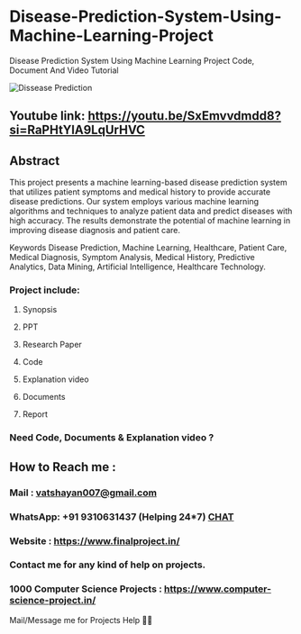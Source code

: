 # Disease-Prediction-System-Using-Machine-Learning-Project
Disease Prediction System Using Machine Learning Project Code, Document And Video Tutorial

![Dissease Prediction](https://github.com/user-attachments/assets/54b0bb4b-e678-4b41-a38b-b01a555538a7)

## Youtube link: https://youtu.be/SxEmvvdmdd8?si=RaPHtYlA9LqUrHVC

## Abstract
This project presents a machine learning-based disease prediction system that utilizes patient symptoms and medical history to provide accurate disease predictions. Our system employs various machine learning algorithms and techniques to analyze patient data and predict diseases with high accuracy. The results demonstrate the potential of machine learning in improving disease diagnosis and patient care.

Keywords
Disease Prediction, Machine Learning, Healthcare, Patient Care, Medical Diagnosis, Symptom Analysis, Medical History, Predictive Analytics, Data Mining, Artificial Intelligence, Healthcare Technology.

### Project include: 

1. Synopsis

2. PPT

3. Research Paper


4. Code

5. Explanation video

6. Documents

7. Report


### Need Code, Documents & Explanation video ? 

## How to Reach me :

### Mail : vatshayan007@gmail.com 

### WhatsApp: +91 9310631437 (Helping 24*7) **[CHAT](https://wa.me/message/CHWN2AHCPMAZK1)** 

### Website : https://www.finalproject.in/

### Contact me for any kind of help on projects.
### 1000 Computer Science Projects : https://www.computer-science-project.in/


Mail/Message me for Projects Help 🙏🏻
